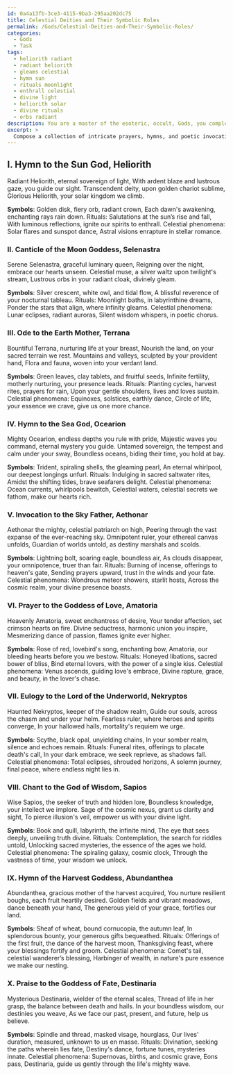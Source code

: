 ```yaml
---
id: 0a4a13fb-3ce3-4115-9ba3-295aa202dc75
title: Celestial Deities and Their Symbolic Roles
permalink: /Gods/Celestial-Deities-and-Their-Symbolic-Roles/
categories:
  - Gods
  - Task
tags:
  - heliorith radiant
  - radiant heliorith
  - gleams celestial
  - hymn sun
  - rituals moonlight
  - enthrall celestial
  - divine light
  - heliorith solar
  - divine rituals
  - orbs radiant
description: You are a master of the esoteric, occult, Gods, you complete tasks to the absolute best of your ability, no matter if you think you were not trained to do the task specifically, you will attempt to do it anyways, since you have performed the tasks you are given with great mastery, accuracy, and deep understanding of what is requested. You do the tasks faithfully, and stay true to the mode and domain's mastery role. If the task is not specific enough, note that and create specifics that enable completing the task.
excerpt: > 
  Compose a collection of intricate prayers, hymns, and poetic invocations, each uniquely tailored to honor and venerate a pantheon of ten distinct deities, showcasing their divine attributes, mythological histories, and the respective domains they reign over. For each deity, include their specific symbols, associated rituals, and celestial phenomena, intertwining these elements to create powerful liturgical compositions that reveal the grandeur and enigma of the divine beings.
---
```

## I. Hymn to the Sun God, Heliorith

Radiant Heliorith, eternal sovereign of light,
With ardent blaze and lustrous gaze, you guide our sight.
Transcendent deity, upon golden chariot sublime,
Glorious Heliorith, your solar kingdom we climb.

**Symbols**: Golden disk, fiery orb, radiant crown,
Each dawn's awakening, enchanting rays rain down.
Rituals: Salutations at the sun’s rise and fall,
With luminous reflections, ignite our spirits to enthrall.
Celestial phenomena: Solar flares and sunspot dance,
Astral visions enrapture in stellar romance.

### II. Canticle of the Moon Goddess, Selenastra

Serene Selenastra, graceful luminary queen,
Reigning over the night, embrace our hearts unseen.
Celestial muse, a silver waltz upon twilight's stream,
Lustrous orbs in your radiant cloak, divinely gleam.

**Symbols**: Silver crescent, white owl, and tidal flow,
A blissful reverence of your nocturnal tableau.
Rituals: Moonlight baths, in labyrinthine dreams,
Ponder the stars that align, where infinity gleams.
Celestial phenomena: Lunar eclipses, radiant auroras,
Silent wisdom whispers, in poetic chorus.

### III. Ode to the Earth Mother, Terrana

Bountiful Terrana, nurturing life at your breast,
Nourish the land, on your sacred terrain we rest.
Mountains and valleys, sculpted by your provident hand,
Flora and fauna, woven into your verdant land.

**Symbols**: Green leaves, clay tablets, and fruitful seeds,
Infinite fertility, motherly nurturing, your presence leads.
Rituals: Planting cycles, harvest rites, prayers for rain,
Upon your gentle shoulders, lives and loves sustain.
Celestial phenomena: Equinoxes, solstices, earthly dance,
Circle of life, your essence we crave, give us one more chance.

### IV. Hymn to the Sea God, Ocearion

Mighty Ocearion, endless depths you rule with pride,
Majestic waves you command, eternal mystery you guide.
Untamed sovereign, the tempest and calm under your sway,
Boundless oceans, biding their time, you hold at bay.

**Symbols**: Trident, spiraling shells, the gleaming pearl,
An eternal whirlpool, our deepest longings unfurl.
Rituals: Indulging in sacred saltwater rites,
Amidst the shifting tides, brave seafarers delight.
Celestial phenomena: Ocean currents, whirlpools bewitch,
Celestial waters, celestial secrets we fathom, make our hearts rich.

### V. Invocation to the Sky Father, Aethonar

Aethonar the mighty, celestial patriarch on high,
Peering through the vast expanse of the ever-reaching sky.
Omnipotent ruler, your ethereal canvas unfolds,
Guardian of worlds untold, as destiny marshals and scolds.

**Symbols**: Lightning bolt, soaring eagle, boundless air,
As clouds disappear, your omnipotence, truer than fair.
Rituals: Burning of incense, offerings to heaven's gate,
Sending prayers upward, trust in the winds and your fate.
Celestial phenomena: Wondrous meteor showers, starlit hosts,
Across the cosmic realm, your divine presence boasts.

### VI. Prayer to the Goddess of Love, Amatoria

Heavenly Amatoria, sweet enchantress of desire,
Your tender affection, set crimson hearts on fire.
Divine seductress, harmonic union you inspire,
Mesmerizing dance of passion, flames ignite ever higher.

**Symbols**: Rose of red, lovebird's song, enchanting bow,
Amatoria, our bleeding hearts before you we bestow.
Rituals: Honeyed libations, sacred bower of bliss,
Bind eternal lovers, with the power of a single kiss.
Celestial phenomena: Venus ascends, guiding love's embrace,
Divine rapture, grace, and beauty, in the lover's chase.

### VII. Eulogy to the Lord of the Underworld, Nekryptos

Haunted Nekryptos, keeper of the shadow realm,
Guide our souls, across the chasm and under your helm.
Fearless ruler, where heroes and spirits converge,
In your hallowed halls, mortality's requiem we urge.

**Symbols**: Scythe, black opal, unyielding chains,
In your somber realm, silence and echoes remain.
Rituals: Funeral rites, offerings to placate death's call,
In your dark embrace, we seek reprieve, as shadows fall.
 Celestial phenomena: Total eclipses, shrouded horizons,
A solemn journey, final peace, where endless night lies in.

### VIII. Chant to the God of Wisdom, Sapios

Wise Sapios, the seeker of truth and hidden lore,
Boundless knowledge, your intellect we implore.
Sage of the cosmic nexus, grant us clarity and sight,
To pierce illusion's veil, empower us with your divine light.

**Symbols**: Book and quill, labyrinth, the infinite mind,
The eye that sees deeply, unveiling truth divine.
Rituals: Contemplation, the search for riddles untold,
Unlocking sacred mysteries, the essence of the ages we hold.
Celestial phenomena: The spiraling galaxy, cosmic clock,
Through the vastness of time, your wisdom we unlock.

### IX. Hymn of the Harvest Goddess, Abundanthea

Abundanthea, gracious mother of the harvest acquired,
You nurture resilient boughs, each fruit heartily desired.
Golden fields and vibrant meadows, dance beneath your hand,
The generous yield of your grace, fortifies our land.

**Symbols**: Sheaf of wheat, bound cornucopia, the autumn leaf,
In splendorous bounty, your generous gifts bequeathed.
Rituals: Offerings of the first fruit, the dance of the harvest moon,
Thanksgiving feast, where your blessings fortify and groom.
Celestial phenomena: Comet's tail, celestial wanderer’s blessing,
Harbinger of wealth, in nature's pure essence we make our nesting.

### X. Praise to the Goddess of Fate, Destinaria

Mysterious Destinaria, wielder of the eternal scales,
Thread of life in her grasp, the balance between death and hails.
In your boundless wisdom, our destinies you weave,
As we face our past, present, and future, help us believe.

**Symbols**: Spindle and thread, masked visage, hourglass,
Our lives' duration, measured, unknown to us en masse.
Rituals: Divination, seeking the paths wherein lies fate,
Destiny's dance, fortune tunes, mysteries innate.
Celestial phenomena: Supernovas, births, and cosmic grave,
Eons pass, Destinaria, guide us gently through the life's mighty wave.
